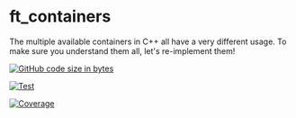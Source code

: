 # ft_containers
The multiple available containers in C++ all have a very different usage. To make sure you understand them all, let's re-implement them!

[![GitHub code size in bytes](https://img.shields.io/github/languages/code-size/dalexhd/ft_containers?label=Code%20size&maxAge=3600)](https://github.com/dalexhd/ft_containers)

[![Test](https://github.com/dalexhd/ft_containers/workflows/Test/badge.svg)](https://github.com/dalexhd/ft_containers/actions/workflows/test.yml)

[![Coverage](https://codecov.io/gh/dalexhd/ft_containers/branch/main/graph/badge.svg?token=MLRWS6ZQPJ)](https://codecov.io/gh/dalexhd/ft_containers)
